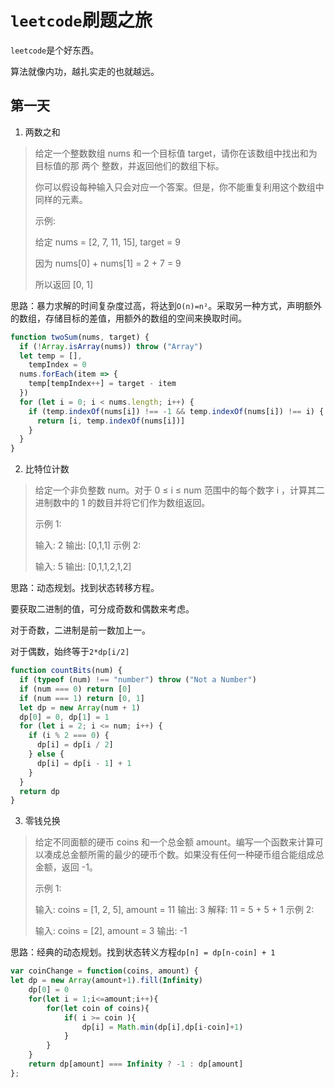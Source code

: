 # `leetcode`刷题之旅

`leetcode`是个好东西。

算法就像内功，越扎实走的也就越远。

## 第一天

1. 两数之和

> 给定一个整数数组 nums 和一个目标值 target，请你在该数组中找出和为目标值的那 两个 整数，并返回他们的数组下标。
>
> 你可以假设每种输入只会对应一个答案。但是，你不能重复利用这个数组中同样的元素。
>
> 示例:
>
> 给定 nums = [2, 7, 11, 15], target = 9
>
> 因为 nums[0] + nums[1] = 2 + 7 = 9
>
> 所以返回 [0, 1]

思路：暴力求解的时间复杂度过高，将达到`O(n)=n²`。采取另一种方式，声明额外的数组，存储目标的差值，用额外的数组的空间来换取时间。

```javascript
function twoSum(nums, target) {
  if (!Array.isArray(nums)) throw ("Array")
  let temp = [],
    tempIndex = 0
  nums.forEach(item => {
    temp[tempIndex++] = target - item
  })
  for (let i = 0; i < nums.length; i++) {
    if (temp.indexOf(nums[i]) !== -1 && temp.indexOf(nums[i]) !== i) {
      return [i, temp.indexOf(nums[i])]
    }
  }
}
```

2. 比特位计数

> 给定一个非负整数 num。对于 0 ≤ i ≤ num 范围中的每个数字 i ，计算其二进制数中的 1 的数目并将它们作为数组返回。
>
> 示例 1:
>
> 输入: 2
> 输出: [0,1,1]
> 示例 2:
>
> 输入: 5
> 输出: [0,1,1,2,1,2]

思路：动态规划。找到状态转移方程。

要获取二进制的值，可分成奇数和偶数来考虑。

对于奇数，二进制是前一数加上一。

对于偶数，始终等于`2*dp[i/2]`

```javascript
function countBits(num) {
  if (typeof (num) !== "number") throw ("Not a Number")
  if (num === 0) return [0]
  if (num === 1) return [0, 1]
  let dp = new Array(num + 1)
  dp[0] = 0, dp[1] = 1
  for (let i = 2; i <= num; i++) {
    if (i % 2 === 0) {
      dp[i] = dp[i / 2]
    } else {
      dp[i] = dp[i - 1] + 1
    }
  }
  return dp
}
```

3. 零钱兑换

> 给定不同面额的硬币 coins 和一个总金额 amount。编写一个函数来计算可以凑成总金额所需的最少的硬币个数。如果没有任何一种硬币组合能组成总金额，返回 -1。
>
> 示例 1:
>
> 输入: coins = [1, 2, 5], amount = 11
> 输出: 3 
> 解释: 11 = 5 + 5 + 1
> 示例 2:
>
> 输入: coins = [2], amount = 3
> 输出: -1

思路：经典的动态规划。找到状态转义方程`dp[n] = dp[n-coin] + 1 `

```javascript
var coinChange = function(coins, amount) {
let dp = new Array(amount+1).fill(Infinity)
    dp[0] = 0
    for(let i = 1;i<=amount;i++){
        for(let coin of coins){
            if( i >= coin ){
                dp[i] = Math.min(dp[i],dp[i-coin]+1)
            }
        }
    }
    return dp[amount] === Infinity ? -1 : dp[amount]
};
```


